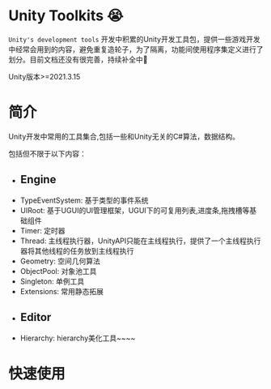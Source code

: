 # Unity Toolkits :sob:

`Unity's development tools` 开发中积累的Unity开发工具包，提供一些游戏开发中经常会用到的内容，避免重复造轮子，为了隔离，功能间使用程序集定义进行了划分。目前文档还没有很完善，持续补全中:briefcase:

Unity版本>=2021.3.15
 

# 简介

Unity开发中常用的工具集合,包括一些和Unity无关的C#算法，数据结构。

包括但不限于以下内容：

- Engine 
    --
- TypeEventSystem: 基于类型的事件系统
- UIRoot: 基于UGUI的UI管理框架，UGUI下的可复用列表,进度条,拖拽槽等基础组件
- Timer: 定时器
- Thread: 主线程执行器，UnityAPI只能在主线程执行，提供了一个主线程执行器将其他线程的任务放到主线程执行
- Geometry: 空间几何算法
- ObjectPool: 对象池工具
- Singleton: 单例工具
- Extensions: 常用静态拓展
- Editor
    --
- Hierarchy: hierarchy美化工具~~~~




# 快速使用



